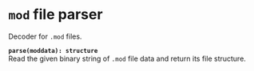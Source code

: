`mod` file parser
=================
Decoder for `.mod` files.

**`parse(moddata): structure`**  
Read the given binary string of `.mod` file data and return its file structure.
